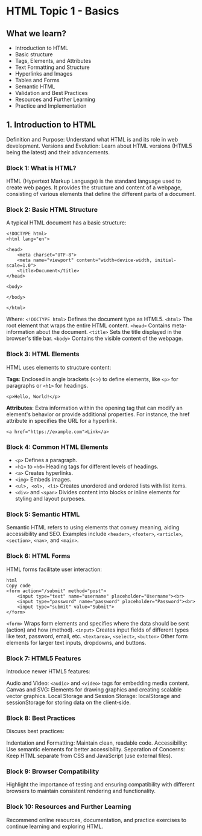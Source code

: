 # HTML Topic 1 - Basics

## What we learn? 

- Introduction to HTML
- Basic structure
- Tags, Elements, and Attributes
- Text Formatting and Structure
- Hyperlinks and Images
- Tables and Forms
- Semantic HTML
- Validation and Best Practices
- Resources and Further Learning
- Practice and Implementation

## 1. Introduction to HTML
Definition and Purpose: Understand what HTML is and its role in web development.
Versions and Evolution: Learn about HTML versions (HTML5 being the latest) and their advancements.

### Block 1: What is HTML?
HTML (Hypertext Markup Language) is the standard language used to create web pages. It provides the structure and content of a webpage, consisting of various elements that define the different parts of a document.

### Block 2: Basic HTML Structure
A typical HTML document has a basic structure:

```
<!DOCTYPE html>
<html lang="en">

<head>
    <meta charset="UTF-8">
    <meta name="viewport" content="width=device-width, initial-scale=1.0">
    <title>Document</title>
</head>

<body>

</body>

</html>
```

Where:
`<!DOCTYPE html>` Defines the document type as HTML5.
`<html>` The root element that wraps the entire HTML content.
`<head>` Contains meta-information about the document.
`<title>` Sets the title displayed in the browser's title bar.
`<body>` Contains the visible content of the webpage.

### Block 3: HTML Elements
HTML uses elements to structure content:

**Tags**: Enclosed in angle brackets (<>) to define elements, like `<p>` for paragraphs or `<h1>` for headings.

```
<p>Hello, World!</p>
```

**Attributes**: Extra information within the opening tag that can modify an element's behavior or provide additional properties. For instance, the href attribute in specifies the URL for a hyperlink.

```
<a href="https://example.com">Link</a>
```

### Block 4: Common HTML Elements

- `<p>` Defines a paragraph.
- `<h1>` to `<h6>` Heading tags for different levels of headings.
- `<a>` Creates hyperlinks.
- `<img>` Embeds images.
- `<ul>, <ol>, <li>` Creates unordered and ordered lists with list items.
- `<div>` and `<span>` Divides content into blocks or inline elements for styling and layout purposes.

### Block 5: Semantic HTML
Semantic HTML refers to using elements that convey meaning, aiding accessibility and SEO. Examples include `<header>`, `<footer>`, `<article>`, `<section>`, `<nav>`, and `<main>`.

### Block 6: HTML Forms
HTML forms facilitate user interaction:

```
html
Copy code
<form action="/submit" method="post">
    <input type="text" name="username" placeholder="Username"><br>
    <input type="password" name="password" placeholder="Password"><br>
    <input type="submit" value="Submit">
</form>
```

`<form>` Wraps form elements and specifies where the data should be sent (action) and how (method).
`<input>` Creates input fields of different types like text, password, email, etc.
`<textarea>`, `<select>`, `<button>` Other form elements for larger text inputs, dropdowns, and buttons.

### Block 7: HTML5 Features
Introduce newer HTML5 features:

Audio and Video: `<audio>` and `<video>` tags for embedding media content.
Canvas and SVG: Elements for drawing graphics and creating scalable vector graphics.
Local Storage and Session Storage: localStorage and sessionStorage for storing data on the client-side.

### Block 8: Best Practices
Discuss best practices:

Indentation and Formatting: Maintain clean, readable code.
Accessibility: Use semantic elements for better accessibility.
Separation of Concerns: Keep HTML separate from CSS and JavaScript (use external files).

### Block 9: Browser Compatibility
Highlight the importance of testing and ensuring compatibility with different browsers to maintain consistent rendering and functionality.

### Block 10: Resources and Further Learning
Recommend online resources, documentation, and practice exercises to continue learning and exploring HTML.

